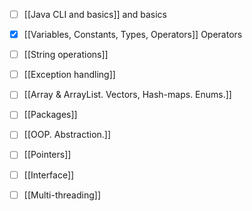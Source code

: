 - [ ] [[Java CLI and basics]] and basics
- [x] [[Variables, Constants, Types, Operators]] Operators
- [ ] [[String operations]]
- [ ] [[Exception handling]]
- [ ] [[Array & ArrayList. Vectors, Hash-maps. Enums.]]
- [ ] [[Packages]]
- [ ] [[OOP. Abstraction.]]
- [ ] [[Pointers]]
- [ ] [[Interface]]
- [ ] [[Multi-threading]]


